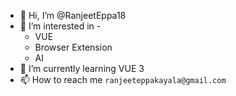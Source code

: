 - 👋 Hi, I’m @RanjeetEppa18
- 👀 I’m interested in -
  * VUE
  * Browser Extension
  * AI
- 🌱 I’m currently learning VUE 3
- 📫 How to reach me `ranjeeteppakayala@gmail.com`

<!---
RanjeetEppa18/RanjeetEppa18 is a ✨ special ✨ repository because its `README.md` (this file) appears on your GitHub profile.
You can click the Preview link to take a look at your changes.
--->

